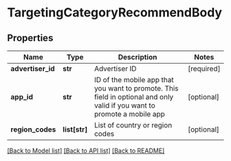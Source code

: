 # TargetingCategoryRecommendBody

## Properties
Name | Type | Description | Notes
------------ | ------------- | ------------- | -------------
**advertiser_id** | **str** | Advertiser ID | [required] 
**app_id** | **str** | ID of the mobile app that you want to promote. This field in optional and only valid if you want to promote a mobile app | [optional] 
**region_codes** | **list[str]** | List of country or region codes | [optional] 

[[Back to Model list]](../README.md#documentation-for-models) [[Back to API list]](../README.md#documentation-for-api-endpoints) [[Back to README]](../README.md)

